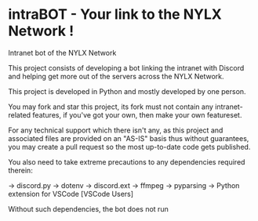 # intraBOT - Your link to the NYLX Network !
Intranet bot of the NYLX Network

This project consists of developing a bot linking the intranet with Discord and helping get more out of the servers across the NYLX Network.

This project is developed in Python and mostly developed by one person.

You may fork and star this project, its fork must not contain any intranet-related features, if you've got your own, then make your own featureset.

For any technical support which there isn't any, as this project and associated files are provided on an "AS-IS" basis thus without guarantees,
you may create a pull request so the most up-to-date code gets published.

You also need to take extreme precautions to any dependencies required therein:

-> discord.py
-> dotenv
-> discord.ext
-> ffmpeg
-> pyparsing
-> Python extension for VSCode [VSCode Users]

Without such dependencies, the bot does not run